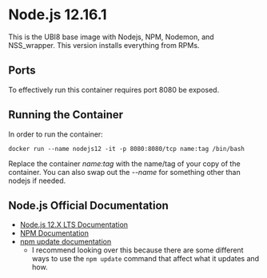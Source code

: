 # Node.js 12.16.1
This is the UBI8 base image with Nodejs, NPM, Nodemon, and NSS_wrapper. This version installs everything from RPMs.

## Ports
To effectively run this container requires port 8080 be exposed.

## Running the Container
In order to run the container:

`docker run --name nodejs12 -it -p 8080:8080/tcp name:tag /bin/bash`

Replace the container *name:tag* with the name/tag of your copy of the container.
You can also swap out the *--name* for something other than nodejs if needed.

## Node.js Official Documentation
- [Node.js 12.X LTS Documentation](https://nodejs.org/docs/latest-v12.x/api/modules.html)
- [NPM Documentation](https://docs.npmjs.com/)
- [npm update documentation](https://docs.npmjs.com/cli-commands/update.html)
  - I recommend looking over this because there are some different ways to use the `npm update` command that affect what it updates and how.